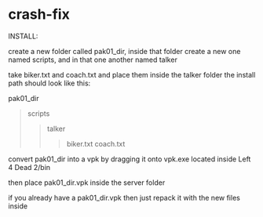 # crash-fix

INSTALL:

create a new folder called pak01_dir, inside that folder create a new one named scripts, and in that one another named talker

take biker.txt and coach.txt and place them inside the talker folder
the install path should look like this:

pak01_dir
>scripts
>>talker
>>>biker.txt
>>>coach.txt

convert pak01_dir into a vpk by dragging it onto vpk.exe located inside Left 4 Dead 2/bin

then place pak01_dir.vpk inside the server folder

if you already have a pak01_dir.vpk then just repack it with the new files inside
